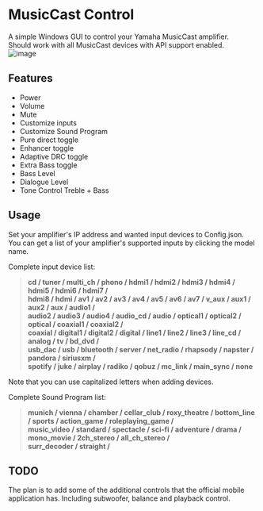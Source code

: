 # MusicCast Control

A simple Windows GUI to control your Yamaha MusicCast amplifier.<br />
Should work with all MusicCast devices with API support enabled.<br />
![image](https://user-images.githubusercontent.com/45910905/205984903-d89765c6-66ce-4fb8-9556-02839adbd232.png)



## Features

* Power
* Volume
* Mute
* Customize inputs
* Customize Sound Program
* Pure direct toggle
* Enhancer toggle
* Adaptive DRC toggle
* Extra Bass toggle
* Bass Level 
* Dialogue Level
* Tone Control Treble + Bass 

## Usage

Set your amplifier's IP address and wanted input devices to Config.json.<br />
You can get a list of your amplifier's supported inputs by clicking the model name.<br />

Complete input device list:<br />
> **cd / tuner / multi_ch / phono / hdmi1 / hdmi2 / hdmi3 / hdmi4 / hdmi5 / hdmi6 / hdmi7 /**<br />
> **hdmi8 / hdmi / av1 / av2 / av3 / av4 / av5 / av6 / av7 / v_aux / aux1 / aux2 / aux / audio1 /**<br />
> **audio2 / audio3 / audio4 / audio_cd / audio / optical1 / optical2 / optical / coaxial1 / coaxial2 /**<br />
> **coaxial / digital1 / digital2 / digital / line1 / line2 / line3 / line_cd / analog / tv / bd_dvd /**<br />
> **usb_dac / usb / bluetooth / server / net_radio / rhapsody / napster / pandora / siriusxm /**<br />
> **spotify / juke / airplay / radiko / qobuz / mc_link / main_sync / none**

Note that you can use capitalized letters when adding devices.

Complete Sound Program list:<br />
> **munich / vienna / chamber / cellar_club / roxy_theatre / bottom_line / sports / action_game / roleplaying_game /**<br />
> **music_video / standard / spectacle / sci-fi / adventure / drama / mono_movie / 2ch_stereo / all_ch_stereo /**<br />
> **surr_decoder / straight /**<br />

## TODO

The plan is to add some of the additional controls that the official mobile application has. Including subwoofer,
balance and playback control.

